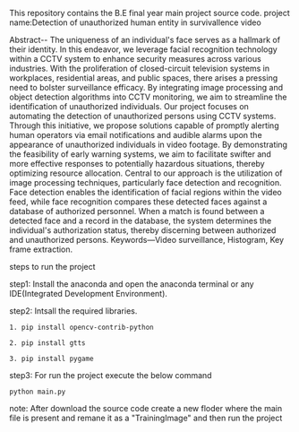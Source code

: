 This repository contains the B.E final year main project source code. project name:Detection of unauthorized human entity in survivallence video

Abstract-- The uniqueness of an individual's face serves as a hallmark of their identity. In this endeavor, we leverage facial recognition technology within a CCTV system to enhance security measures across various industries. With the proliferation of closed-circuit television systems in workplaces, residential areas, and public spaces, there arises a pressing need to bolster surveillance efficacy. By integrating image processing and object detection algorithms into CCTV monitoring, we aim to streamline the identification of unauthorized individuals. Our project focuses on automating the detection of unauthorized persons using CCTV systems. Through this initiative, we propose solutions capable of promptly alerting human operators via email notifications and audible alarms upon the appearance of unauthorized individuals in video footage. By demonstrating the feasibility of early warning systems, we aim to facilitate swifter and more effective responses to potentially hazardous situations, thereby optimizing resource allocation. Central to our approach is the utilization of image processing techniques, particularly face detection and recognition. Face detection enables the identification of facial regions within the video feed, while face recognition compares these detected faces against a database of authorized personnel. When a match is found between a detected face and a record in the database, the system determines the individual's authorization status, thereby discerning between authorized and unauthorized persons. Keywords—Video surveillance, Histogram, Key frame extraction.

steps to run the project

step1: Install the anaconda and open the anaconda terminal or any IDE(Integrated Development Environment).

step2: Intsall the required libraries.

    1. pip install opencv-contrib-python
    
    2. pip install gtts
    
    3. pip install pygame
step3: For run the project execute the below command

    python main.py
note: After download the source code create a new floder where the main file is present and remane it as a "TrainingImage" and then run the project
